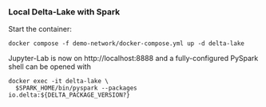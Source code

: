 ### Local Delta-Lake with Spark

Start the container:

    docker compose -f demo-network/docker-compose.yml up -d delta-lake

Jupyter-Lab is now on http://localhost:8888 and a fully-configured
PySpark shell can be opened with

    docker exec -it delta-lake \
      $SPARK_HOME/bin/pyspark --packages io.delta:${DELTA_PACKAGE_VERSION?}
